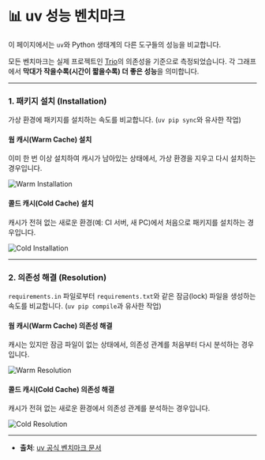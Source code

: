 # 📊 uv 성능 벤치마크

이 페이지에서는 `uv`와 Python 생태계의 다른 도구들의 성능을 비교합니다.

모든 벤치마크는 실제 프로젝트인 [Trio](https://github.com/python-trio/trio)의 의존성을 기준으로 측정되었습니다. 각 그래프에서 **막대가 작을수록(시간이 짧을수록) 더 좋은 성능**을 의미합니다.

---

### 1. 패키지 설치 (Installation)

가상 환경에 패키지를 설치하는 속도를 비교합니다. (`uv pip sync`와 유사한 작업)

#### 웜 캐시(Warm Cache) 설치

이미 한 번 이상 설치하여 캐시가 남아있는 상태에서, 가상 환경을 지우고 다시 설치하는 경우입니다.

![Warm Installation](https://github.com/user-attachments/assets/84118aaa-d030-4e29-8f1e-9483091ceca3)

#### 콜드 캐시(Cold Cache) 설치

캐시가 전혀 없는 새로운 환경(예: CI 서버, 새 PC)에서 처음으로 패키지를 설치하는 경우입니다.

![Cold Installation](https://github.com/user-attachments/assets/e7f5b203-7e84-452b-8c56-1ff6531c9898)

---

### 2. 의존성 해결 (Resolution)

`requirements.in` 파일로부터 `requirements.txt`와 같은 잠금(lock) 파일을 생성하는 속도를 비교합니다. (`uv pip compile`과 유사한 작업)

#### 웜 캐시(Warm Cache) 의존성 해결

캐시는 있지만 잠금 파일이 없는 상태에서, 의존성 관계를 처음부터 다시 분석하는 경우입니다.

![Warm Resolution](https://github.com/user-attachments/assets/e1637a08-8b27-4077-8138-b3849e53eb04)

#### 콜드 캐시(Cold Cache) 의존성 해결

캐시가 전혀 없는 새로운 환경에서 의존성 관계를 분석하는 경우입니다.

![Cold Resolution](https://github.com/user-attachments/assets/b578c264-c209-45ab-b4c3-54073d871e86)

---

-   **출처**: [uv 공식 벤치마크 문서](https://github.com/astral-sh/uv/blob/main/BENCHMARKS.md)

